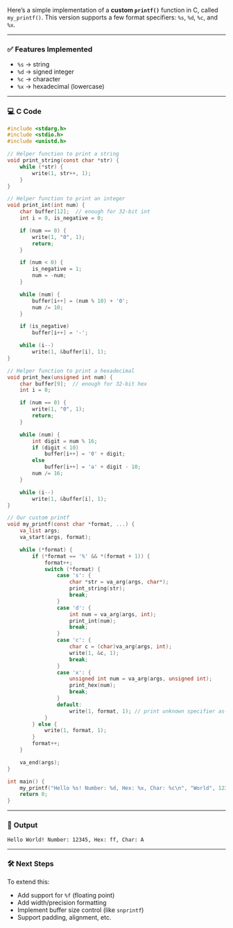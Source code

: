 Here’s a simple implementation of a **custom `printf()`** function in C, called `my_printf()`. This version supports a few format specifiers: `%s`, `%d`, `%c`, and `%x`.

---

### ✅ **Features Implemented**

* `%s` → string
* `%d` → signed integer
* `%c` → character
* `%x` → hexadecimal (lowercase)

---

### 💻 **C Code**

```c
#include <stdarg.h>
#include <stdio.h>
#include <unistd.h>

// Helper function to print a string
void print_string(const char *str) {
    while (*str) {
        write(1, str++, 1);
    }
}

// Helper function to print an integer
void print_int(int num) {
    char buffer[12];  // enough for 32-bit int
    int i = 0, is_negative = 0;

    if (num == 0) {
        write(1, "0", 1);
        return;
    }

    if (num < 0) {
        is_negative = 1;
        num = -num;
    }

    while (num) {
        buffer[i++] = (num % 10) + '0';
        num /= 10;
    }

    if (is_negative)
        buffer[i++] = '-';

    while (i--)
        write(1, &buffer[i], 1);
}

// Helper function to print a hexadecimal
void print_hex(unsigned int num) {
    char buffer[9];  // enough for 32-bit hex
    int i = 0;

    if (num == 0) {
        write(1, "0", 1);
        return;
    }

    while (num) {
        int digit = num % 16;
        if (digit < 10)
            buffer[i++] = '0' + digit;
        else
            buffer[i++] = 'a' + digit - 10;
        num /= 16;
    }

    while (i--)
        write(1, &buffer[i], 1);
}

// Our custom printf
void my_printf(const char *format, ...) {
    va_list args;
    va_start(args, format);

    while (*format) {
        if (*format == '%' && *(format + 1)) {
            format++;
            switch (*format) {
                case 's': {
                    char *str = va_arg(args, char*);
                    print_string(str);
                    break;
                }
                case 'd': {
                    int num = va_arg(args, int);
                    print_int(num);
                    break;
                }
                case 'c': {
                    char c = (char)va_arg(args, int);
                    write(1, &c, 1);
                    break;
                }
                case 'x': {
                    unsigned int num = va_arg(args, unsigned int);
                    print_hex(num);
                    break;
                }
                default:
                    write(1, format, 1); // print unknown specifier as-is
            }
        } else {
            write(1, format, 1);
        }
        format++;
    }

    va_end(args);
}

int main() {
    my_printf("Hello %s! Number: %d, Hex: %x, Char: %c\n", "World", 12345, 255, 'A');
    return 0;
}
```

---

### 📌 **Output**

```
Hello World! Number: 12345, Hex: ff, Char: A
```

---

### 🛠️ Next Steps

To extend this:

* Add support for `%f` (floating point)
* Add width/precision formatting
* Implement buffer size control (like `snprintf`)
* Support padding, alignment, etc.

